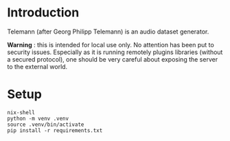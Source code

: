 # Introduction

Telemann (after Georg Philipp Telemann) is an audio dataset generator. 

__Warning__ : this is intended for local use only. No attention has been put to security issues. Especially as it is running remotely plugins libraries (without a secured protocol), one should be very careful about exposing the server to the external world.

# Setup

```
nix-shell
python -m venv .venv
source .venv/bin/activate
pip install -r requirements.txt 
```
